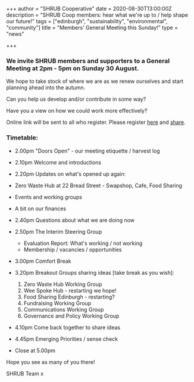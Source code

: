 +++
author = "SHRUB Cooperative"
date = 2020-08-30T13:00:00Z
description = "SHRUB Coop members: hear what we're up to / help shape our future!"
tags = ["edinburgh", "sustainability", "environmental", "community"]
title = "Members' General Meeting this Sunday!"
type = "news"

+++
### We invite SHRUB members and supporters to a General Meeting at 2pm - 5pm on Sunday 30 August.

We hope to take stock of where we are as we renew ourselves and start planning ahead into the autumn.

Can you help us develop and/or contribute in some way?

Have you a view on how we could work more effectively?

Online link will be sent to all who register. Please register [here](https://www.eventbrite.co.uk/e/shrub-cooperative-members-general-meeting-where-next-2-5pm-sun-30-aug-tickets-117466819419 "eventbrite") and [share](https://www.facebook.com/events/312212776788529 "Facebook event page").

### Timetable:

* 2.00pm "Doors Open" - our meeting etiquette / harvest log
* 2.10pm Welcome and introductions
* 2.20pm Updates on what's opened up again:


* Zero Waste Hub at 22 Bread Street - Swapshop, Cafe, Food Sharing
* Events and working groups
* A bit on our finances


* 2.40pm Questions about what we are doing now
* 2.50pm The Interim Steering Group
  * Evaluation Report: What's working / not working
  * Membership / vacancies / opportunities


* 3.00pm Comfort Break
* 3.20pm Breakout Groups sharing ideas \[take break as you wish\]:
  1. Zero Waste Hub Working Group
  2. Wee Spoke Hub - restarting we hope!
  3. Food Sharing Edinburgh - restarting?
  4. Fundraising Working Group
  5. Communications Working Group
  6. Governance and Policy Working Group


* 4.10pm Come back together to share ideas
* 4.45pm Emerging Priorities / sense check
* Close at 5.00pm

Hope you see as many of you there!

SHRUB Team x